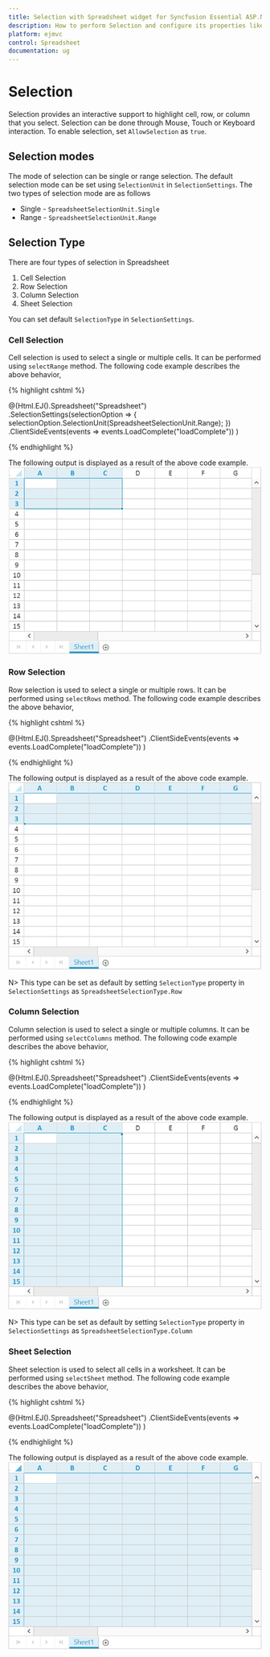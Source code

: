 ```yaml
---
title: Selection with Spreadsheet widget for Syncfusion Essential ASP.NET MVC
description: How to perform Selection and configure its properties like selection type, selection mode etc.
platform: ejmvc
control: Spreadsheet
documentation: ug
---
```

# Selection

Selection provides an interactive support to highlight cell, row, or column that you select. Selection can be done through Mouse, Touch or Keyboard interaction. To enable selection, set `AllowSelection` as `true`.

## Selection modes

The mode of selection can be single or range selection. The default selection mode can be set using `SelectionUnit` in `SelectionSettings`.
The two types of selection mode are as follows

* Single - `SpreadsheetSelectionUnit.Single`
* Range - `SpreadsheetSelectionUnit.Range`

## Selection Type

There are four types of selection in Spreadsheet

1. Cell Selection
2. Row Selection
3. Column Selection
4. Sheet Selection

You can set default `SelectionType` in `SelectionSettings`.

### Cell Selection 

Cell selection is used to select a single or multiple cells. It can be performed using `selectRange` method. 
The following code example describes the above behavior,

{% highlight cshtml %}

@(Html.EJ().Spreadsheet<object>("Spreadsheet")
    .SelectionSettings(selectionOption =>
    {
        selectionOption.SelectionUnit(SpreadsheetSelectionUnit.Range);
    })
    .ClientSideEvents(events => events.LoadComplete("loadComplete"))
)

<script type="text/javascript">
    function loadComplete(args) {
        if(!this.isImport) {
            this.XLSelection.selectRange("A1:C3");
            this.XLDragFill.positionAutoFillElement();
        }
    }
</script>
    
{% endhighlight %}

The following output is displayed as a result of the above code example.
![](Selection_images/Selection_img1.png)

### Row Selection 

Row selection is used to select a single or multiple rows. It can be performed using `selectRows` method.
The following code example describes the above behavior,

{% highlight cshtml %}

@(Html.EJ().Spreadsheet<object>("Spreadsheet")
    .ClientSideEvents(events => events.LoadComplete("loadComplete"))
)

<script type="text/javascript">
    function loadComplete(args) {
        if(!this.isImport) {
            this.XLSelection.selectRows(0,2);
            this.XLDragFill.positionAutoFillElement();
        }
    }
</script>
    
{% endhighlight %}

The following output is displayed as a result of the above code example.
![](Selection_images/Selection_img2.png)

N> This type can be set as default by setting `SelectionType` property in `SelectionSettings` as `SpreadsheetSelectionType.Row`

### Column Selection

Column selection is used to select a single or multiple columns. It can be performed using `selectColumns` method.
The following code example describes the above behavior,

{% highlight cshtml %}

@(Html.EJ().Spreadsheet<object>("Spreadsheet")
    .ClientSideEvents(events => events.LoadComplete("loadComplete"))
)

<script type="text/javascript">
    function loadComplete(args) {
        if(!this.isImport) {
            this.XLSelection.selectColumns(0,2);
            this.XLDragFill.positionAutoFillElement();
        }
    }
</script>
    
{% endhighlight %}

The following output is displayed as a result of the above code example.
![](Selection_images/Selection_img3.png)

N> This type can be set as default by setting `SelectionType` property in `SelectionSettings` as `SpreadsheetSelectionType.Column`

### Sheet Selection

Sheet selection is used to select all cells in a worksheet.  It can be performed using `selectSheet` method.
The following code example describes the above behavior,

{% highlight cshtml %}

@(Html.EJ().Spreadsheet<object>("Spreadsheet")
    .ClientSideEvents(events => events.LoadComplete("loadComplete"))
)

<script type="text/javascript">
    function loadComplete(args) {
        if(!this.isImport) 
            this.XLSelection.selectSheet(); 
    }
</script>

{% endhighlight %}

The following output is displayed as a result of the above code example. 
![](Selection_images/Selection_img4.png)
